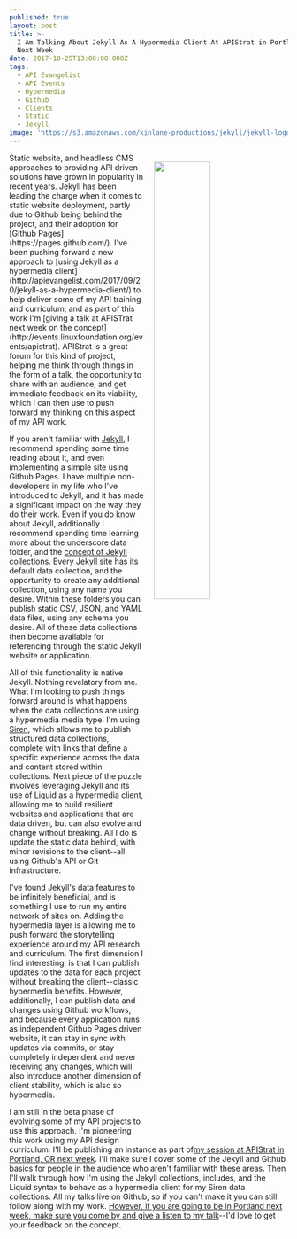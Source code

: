 ```yaml
---
published: true
layout: post
title: >-
  I Am Talking About Jekyll As A Hypermedia Client At APIStrat in Portland OR
  Next Week
date: 2017-10-25T13:00:00.000Z
tags:
  - API Evangelist
  - API Events
  - Hypermedia
  - Github
  - Clients
  - Static
  - Jekyll
image: 'https://s3.amazonaws.com/kinlane-productions/jekyll/jekyll-logo.png'
---
```

<p><a href="https://jekyllrb.com/"><img src="https://s3.amazonaws.com/kinlane-productions/jekyll/jekyll-logo.png" align="right" width="45%" style="padding: 15px;" /></a></p>Static website, and headless CMS approaches to providing API driven solutions have grown in popularity in recent years. Jekyll has been leading the charge when it comes to static website deployment, partly due to Github being behind the project, and their adoption for [Github Pages](https://pages.github.com/). I've been pushing forward a new approach to [using Jekyll as a hypermedia client](http://apievangelist.com/2017/09/20/jekyll-as-a-hypermedia-client/) to help deliver some of my API training and curriculum, and as part of this work I'm [giving a talk at APISTrat next week on the concept](http://events.linuxfoundation.org/events/apistrat). APIStrat is a great forum for this kind of project, helping me think through things in the form of a talk, the opportunity to share with an audience, and get immediate feedback on its viability, which I can then use to push forward my thinking on this aspect of my API work.

If you aren't familiar with [Jekyll](https://jekyllrb.com/), I recommend spending some time reading about it, and even implementing a simple site using Github Pages. I have multiple non-developers in my life who I've introduced to Jekyll, and it has made a significant impact on the way they do their work. Even if you do know about Jekyll, additionally I recommend spending time learning more about the underscore data folder, and the [concept of Jekyll collections](https://jekyllrb.com/docs/collections/). Every Jekyll site has its default data collection, and the opportunity to create any additional collection, using any name you desire. Within these folders you can publish static CSV, JSON, and YAML data files, using any schema you desire. All of these data collections then become available for referencing through the static Jekyll website or application.

All of this functionality is native Jekyll. Nothing revelatory from me. What I'm looking to push things forward around is what happens when the data collections are using a hypermedia media type. I'm using [Siren](https://github.com/kevinswiber/siren), which allows me to publish structured data collections, complete with links that define a specific experience across the data and content stored within collections. Next piece of the puzzle involves leveraging Jekyll and its use of Liquid as a hypermedia client, allowing me to build resilient websites and applications that are data driven, but can also evolve and change without breaking. All I do is update the static data behind, with minor revisions to the client--all using Github's API or Git infrastructure.

I've found Jekyll's data features to be infinitely beneficial, and is something I use to run my entire network of sites on. Adding the hypermedia layer is allowing me to push forward the storytelling experience around my API research and curriculum. The first dimension I find interesting, is that I can publish updates to the data for each project without breaking the client--classic hypermedia benefits. However, additionally, I can publish data and changes using Github workflows, and because every application runs as independent Github Pages driven website, it can stay in sync with updates via commits, or stay completely independent and never receiving any changes, which will also introduce another dimension of client stability, which is also so hypermedia.

I am still in the beta phase of evolving some of my API projects to use this approach. I'm pioneering this work using my API design curriculum. I'll be publishing an instance as part of[my session at APIStrat in Portland, OR next week](http://events.linuxfoundation.org/events/apistrat). I'll make sure I cover some of the Jekyll and Github basics for people in the audience who aren't familiar with these areas. Then I'll walk through how I'm using the Jekyll collections, includes, and the Liquid syntax to behave as a hypermedia client for my Siren data collections. All my talks live on Github, so if you can't make it you can still follow along with my work. [However, if you are going to be in Portland next week, make sure you come by and give a listen to my talk](http://events.linuxfoundation.org/events/apistrat)--I'd love to get your feedback on the concept.
